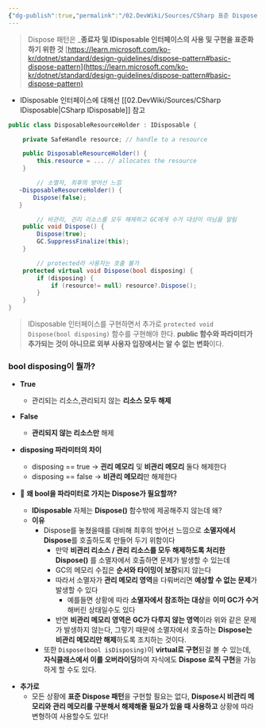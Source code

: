 ```yaml
---
{"dg-publish":true,"permalink":"/02.DevWiki/Sources/CSharp 표준 Dispose 패턴/","noteIcon":""}
---
```



> Dispose 패턴은 _**종료자 및 IDisposable 인터페이스의 사용 및 구현을 표준화하기 위한 것**
> [https://learn.microsoft.com/ko-kr/dotnet/standard/design-guidelines/dispose-pattern#basic-dispose-pattern](https://learn.microsoft.com/ko-kr/dotnet/standard/design-guidelines/dispose-pattern#basic-dispose-pattern)

* IDisposable 인터페이스에 대해선 [[02.DevWiki/Sources/CSharp IDisposable\|CSharp IDisposable]] 참고

```csharp
public class DisposableResourceHolder : IDisposable {

    private SafeHandle resource; // handle to a resource

    public DisposableResourceHolder() {
        this.resource = ... // allocates the resource
    }

		// 소멸자, 최후의 방어선 느낌
   ~DisposableResourceHolder() {
	   Dispose(false);
   }

		// 비관리, 괸리 리소스를 모두 해제하고 GC에게 수거 대상이 아님을 알림
    public void Dispose() {
        Dispose(true);
        GC.SuppressFinalize(this);
    }

		// protected라 사용자는 호출 불가
    protected virtual void Dispose(bool disposing) {
        if (disposing) {
            if (resource!= null) resource?.Dispose();
        }
    }
}
```

> IDisposable 인터페이스를 구현하면서 추가로 `protected void Dispose(bool disposing)` 함수를 구현해야 한다.
> **public 함수와 파라미터가 추가되는 것이 아니므로 외부 사용자 입장에서는 알 수 없는 변화**이다.
### bool disposing이 뭘까?
* **True**
	* 관리되는 리소스,관리되지 않는  **리소스 모두 해제**
* **False**
	* **관리되지 않는 리소스만** 해제

* **disposing 파라미터의 차이**
	* disposing == true → **괸리 메모리** 및 **비관리 메모리** 둘다 해제한다    
	- disposing == false → **비관리 메모리**만 해제한다

* 🤔 **왜 bool을 파라미터로 가지는 Dispose가 필요할까?**
	- **IDisposable** 자체는 **Dispose()** 함수밖에 제공해주지 않는데 왜?
	- **이유**
		- Dispose를 놓쳤을때를 대비해 최후의 방어선 느낌으로 **소멸자에서 Dispose**를 호출하도록 만들어 두기 위함이다
    		- 만약 **비관리 리소스 / 관리 리소스를 모두 해제하도록 처리한 Dispose()** 를 소멸자에서 호출하면 문제가 발생할 수 있는데
		    - GC의 메모리 수집은 **순서와 타이밍이 보장**되지 않는다
			- 따라서 소멸자가 **관리 메모리 영역**을 다뤄버리면 **예상할 수 없는 문제**가 발생할 수 있다
			    - 예를들면 상황에 따라 **소멸자에서 참조하는 대상**을 **이미 GC가 수거**해버린 상태일수도 있다
		    - 반면 **비관리 메모리 영역은 GC가 다루지 않는 영역**이라 위와 같은 문제가 발생하지 않는다, 그렇기 때문에 소멸자에서 호출하는 **Dispose는 비관리 메모리만 해제**하도록 조치하는 것이다.
        - 또한 `Dispose(bool isDisposing)`이 **virtual로 구현**된걸 볼 수 있는데, **자식클래스에서 이를 오버라이딩**하여 자식에도 **Dispose 로직 구현**을 가능하게 할 수도 있다.
- **추가로**
    - 모든 상황에 **표준 Dispose 패턴**을 구현할 필요는 없다, **Dispose시 비관리 메모리와 관리 메모리를 구분해서 해제해줄 필요가 있을 때 사용하고** 상황에 따라 변형하여 사용할수도 있다!